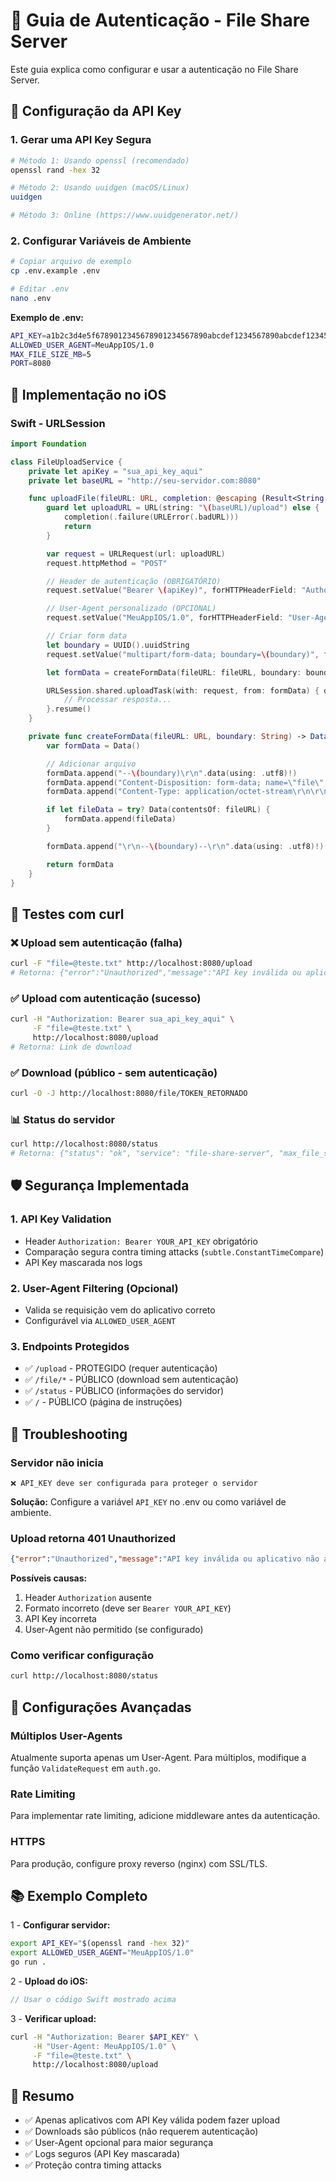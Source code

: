 # 🔐 Guia de Autenticação - File Share Server

Este guia explica como configurar e usar a autenticação no File Share Server.

## 🔑 Configuração da API Key

### 1. Gerar uma API Key Segura

```bash
# Método 1: Usando openssl (recomendado)
openssl rand -hex 32

# Método 2: Usando uuidgen (macOS/Linux)
uuidgen

# Método 3: Online (https://www.uuidgenerator.net/)
```

### 2. Configurar Variáveis de Ambiente

```bash
# Copiar arquivo de exemplo
cp .env.example .env

# Editar .env
nano .env
```

**Exemplo de .env:**

```bash
API_KEY=a1b2c3d4e5f6789012345678901234567890abcdef1234567890abcdef123456
ALLOWED_USER_AGENT=MeuAppIOS/1.0
MAX_FILE_SIZE_MB=5
PORT=8080
```

## 📱 Implementação no iOS

### Swift - URLSession

```swift
import Foundation

class FileUploadService {
    private let apiKey = "sua_api_key_aqui"
    private let baseURL = "http://seu-servidor.com:8080"

    func uploadFile(fileURL: URL, completion: @escaping (Result<String, Error>) -> Void) {
        guard let uploadURL = URL(string: "\(baseURL)/upload") else {
            completion(.failure(URLError(.badURL)))
            return
        }

        var request = URLRequest(url: uploadURL)
        request.httpMethod = "POST"

        // Header de autenticação (OBRIGATÓRIO)
        request.setValue("Bearer \(apiKey)", forHTTPHeaderField: "Authorization")

        // User-Agent personalizado (OPCIONAL)
        request.setValue("MeuAppIOS/1.0", forHTTPHeaderField: "User-Agent")

        // Criar form data
        let boundary = UUID().uuidString
        request.setValue("multipart/form-data; boundary=\(boundary)", forHTTPHeaderField: "Content-Type")

        let formData = createFormData(fileURL: fileURL, boundary: boundary)

        URLSession.shared.uploadTask(with: request, from: formData) { data, response, error in
            // Processar resposta...
        }.resume()
    }

    private func createFormData(fileURL: URL, boundary: String) -> Data {
        var formData = Data()

        // Adicionar arquivo
        formData.append("--\(boundary)\r\n".data(using: .utf8)!)
        formData.append("Content-Disposition: form-data; name=\"file\"; filename=\"\(fileURL.lastPathComponent)\"\r\n".data(using: .utf8)!)
        formData.append("Content-Type: application/octet-stream\r\n\r\n".data(using: .utf8)!)

        if let fileData = try? Data(contentsOf: fileURL) {
            formData.append(fileData)
        }

        formData.append("\r\n--\(boundary)--\r\n".data(using: .utf8)!)

        return formData
    }
}
```

## 🧪 Testes com curl

### ❌ Upload sem autenticação (falha)

```bash
curl -F "file=@teste.txt" http://localhost:8080/upload
# Retorna: {"error":"Unauthorized","message":"API key inválida ou aplicativo não autorizado"}
```

### ✅ Upload com autenticação (sucesso)

```bash
curl -H "Authorization: Bearer sua_api_key_aqui" \
     -F "file=@teste.txt" \
     http://localhost:8080/upload
# Retorna: Link de download
```

### ✅ Download (público - sem autenticação)

```bash
curl -O -J http://localhost:8080/file/TOKEN_RETORNADO
```

### 📊 Status do servidor

```bash
curl http://localhost:8080/status
# Retorna: {"status": "ok", "service": "file-share-server", "max_file_size_mb": 5.0, "auth_required": true}
```

## 🛡️ Segurança Implementada

### 1. **API Key Validation**

- Header `Authorization: Bearer YOUR_API_KEY` obrigatório
- Comparação segura contra timing attacks (`subtle.ConstantTimeCompare`)
- API Key mascarada nos logs

### 2. **User-Agent Filtering (Opcional)**

- Valida se requisição vem do aplicativo correto
- Configurável via `ALLOWED_USER_AGENT`

### 3. **Endpoints Protegidos**

- ✅ `/upload` - PROTEGIDO (requer autenticação)
- ✅ `/file/*` - PÚBLICO (download sem autenticação)
- ✅ `/status` - PÚBLICO (informações do servidor)
- ✅ `/` - PÚBLICO (página de instruções)

## 🚨 Troubleshooting

### Servidor não inicia

```text
❌ API_KEY deve ser configurada para proteger o servidor
```

**Solução:** Configure a variável `API_KEY` no .env ou como variável de ambiente.

### Upload retorna 401 Unauthorized

```json
{"error":"Unauthorized","message":"API key inválida ou aplicativo não autorizado"}
```

**Possíveis causas:**

1. Header `Authorization` ausente
2. Formato incorreto (deve ser `Bearer YOUR_API_KEY`)
3. API Key incorreta
4. User-Agent não permitido (se configurado)

### Como verificar configuração

```bash
curl http://localhost:8080/status
```

## 🔧 Configurações Avançadas

### Múltiplos User-Agents

Atualmente suporta apenas um User-Agent. Para múltiplos, modifique a função `ValidateRequest` em `auth.go`.

### Rate Limiting

Para implementar rate limiting, adicione middleware antes da autenticação.

### HTTPS

Para produção, configure proxy reverso (nginx) com SSL/TLS.

## 📚 Exemplo Completo

1 - **Configurar servidor:**

```bash
export API_KEY="$(openssl rand -hex 32)"
export ALLOWED_USER_AGENT="MeuAppIOS/1.0"
go run .
```

2 - **Upload do iOS:**

```swift
// Usar o código Swift mostrado acima
```

3 - **Verificar upload:**

```bash
curl -H "Authorization: Bearer $API_KEY" \
     -H "User-Agent: MeuAppIOS/1.0" \
     -F "file=@teste.txt" \
     http://localhost:8080/upload
```

## 🎯 Resumo

- ✅ Apenas aplicativos com API Key válida podem fazer upload
- ✅ Downloads são públicos (não requerem autenticação)
- ✅ User-Agent opcional para maior segurança
- ✅ Logs seguros (API Key mascarada)
- ✅ Proteção contra timing attacks
